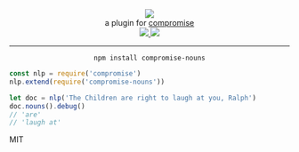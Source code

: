 <div align="center">
  <img src="https://cloud.githubusercontent.com/assets/399657/23590290/ede73772-01aa-11e7-8915-181ef21027bc.png" />

  <div>a plugin for <a href="https://github.com/spencermountain/compromise/">compromise</a></div>
  
  <!-- npm version -->
  <a href="https://npmjs.org/package/compromise-nouns">
    <img src="https://img.shields.io/npm/v/compromise-nouns.svg?style=flat-square" />
  </a>
  
  <!-- file size -->
  <a href="https://unpkg.com/spacetime/builds/compromise-nouns.min.js">
    <img src="https://badge-size.herokuapp.com/spencermountain/compromise-nouns/master/builds/compromise-nouns.min.js" />
  </a>
   <hr/>
</div>

<div align="center">
  <code>npm install compromise-nouns</code>
</div>

```js
const nlp = require('compromise')
nlp.extend(require('compromise-nouns'))

let doc = nlp('The Children are right to laugh at you, Ralph')
doc.nouns().debug()
// 'are'
// 'laugh at'
```


MIT